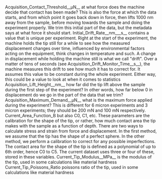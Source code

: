Acquisition_Contact_Threshold__μN__ at what force does the machine decide that contact has been made? This is also the force at which the data starts, and from which point it goes back down in force, then lifts 1000 nm away from the sample, before moving towards the sample and doing the experiment properly. We trim this initial part of the data, but the metadata says at what force it should start.
Initial_Drift_Rate__nm___s__ contains a value that is unique per experiment. Right at the start of the experiment, the machine holds the tip still for a while to see how the measured displacement changes over time, influenced by environmental factors acting on the equipment, think changes in temperature and such. A change in displacement while holding the machine still is what we call "drift". Over a matter of tens of seconds (see Acquisition_Drift_Monitor_Time__s__), the machine measures this drift to see how much it has to correct for. It assumes this value to be constant during the whole experiment. Either way, this could be a value to look at when it comes to statistics
Acquisition_Lift_Height__nm__ how far did the tip lift above the sample during the first step of the experiment? In other words, how far below 0 in displacement do we go in the part of the data that we trim?
Acquisition_Maximum_Demand__µN__ what is the maximum force applied during the experiment? This is different for 6 micron experiments and 3 micron experiments; they should be 200 mN and 100 mN respectively.
Current_Area_Function_B but also C0, C1, etc. These parameters are the calibration for the shape of the tip, or rather, how much contact area the tip makes with the sample as a function of depth. There are two ways to calculate stress and strain from force and displacement. In the first method, we assume that the tip has the shape of a perfect sphere. In the other method, we perform a calibration to correct for any possible imperfections. The contact area for the shape of the tip is defined as a polynomial of up to 6th order, hence C0 to C5. The current dataset uses three or four of these, stored in these variables.
Current_Tip_Modulus__MPa__ is the modulus of the tip, used in some calculations like material hardness
Current_Tip_Poissons_Ratio poissons ratio of the tip, used in some calculations like material hardness